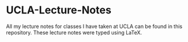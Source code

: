 # UCLA-Lecture-Notes
All my lecture notes for classes I have taken at UCLA can be found in this repository. These lecture notes were typed using LaTeX.

